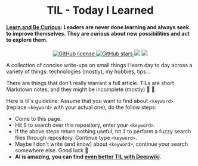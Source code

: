 <h1 align="center">TIL - Today I Learned</h1>

<p align="center">
  <h4><a href="https://www.amazon.jobs/en/principles">Learn and Be Curious</a>: Leaders are never done learning and always seek to improve themselves. They are curious about new possibilities and act to explore them.</h4>
</p>

<p align="center">
    <a href="https://github.com/ntk148v/til/blob/master/LICENSE">
        <img alt="GitHub license" src="https://img.shields.io/github/license/ntk148v/til?style=for-the-badge">
    </a>
    <a href="https://github.com/ntk148v/til/stargazers"> <img alt="GitHub stars" src="https://img.shields.io/github/stars/ntk148v/til?style=for-the-badge"> </a>
    <a href="https://github.com/ntk148v/til/issues"><img src="https://img.shields.io/github/issues/ntk148v/til?colorA=192330&colorB=dbc074&style=for-the-badge"></a>
    <a href="https://github.com/ntk148v/til/contributors"><img src="https://img.shields.io/github/contributors/ntk148v/til?colorA=192330&colorB=81b29a&style=for-the-badge"></a>
</p>

A collection of concise write-ups on small things I learn day to day across a variety of things: technologies (mostly), my hobbies, tips...

There are things that don't really warrant a full article. TILs are short Markdown notes, and they might be incomplete (mostly) :bow: :bow:

Here is til's guideline: Assume that you want to find about `<keyword>` (replace `<keyword>` with your actual one), do the follow steps:

- Come to this page.
- Hit <kbd>S</kbd> to search over this repository, enter your `<keyword>`.
- If the above steps return nothing useful, hit <kbd>T</kbd> to perform a fuzzy search files through repository. Continue type `<keyword>`.
- Maybe I don't write (and know) about `<keyword>`, continue your search somewhere else. Good luck :bow:
- **AI is amazing, you can find [even better TIL with Deepwiki](https://deepwiki.com/ntk148v/til/)**.
